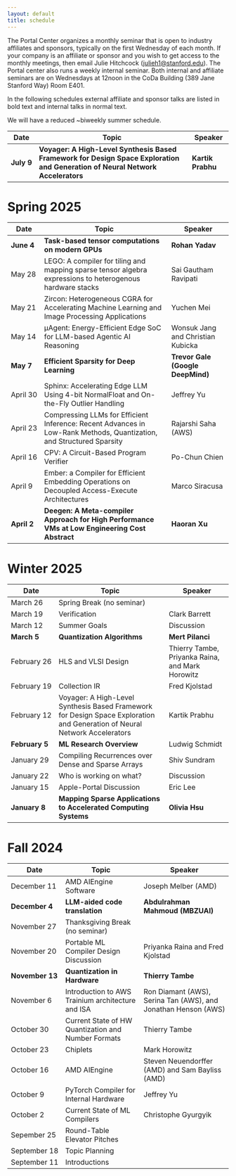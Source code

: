 ```yaml
---
layout: default
title: schedule
---
```


The Portal Center organizes a monthly seminar that is open to industry affiliates and sponsors, typically on the first Wednesday of each month. If your company is an affiliate or sponsor and you wish to get access to the monthly meetings, then email Julie Hitchcock (julieh1@stanford.edu). The Portal center also runs a weekly internal seminar. Both internal and affiliate seminars are on Wednesdays at 12noon in the CoDa Building (389 Jane Stanford Way) Room E401.

In the following schedules external affiliate and sponsor talks are listed in bold text and internal talks in normal text.

We will have a reduced ~biweekly summer schedule.

| Date | Topic | Speaker |
| ---- | ----- | ------- |
| **July&nbsp;9** | **Voyager: A High-Level Synthesis Based Framework for Design Space Exploration and Generation of Neural Network Accelerators** | **Kartik Prabhu** |

# Spring 2025

| Date | Topic | Speaker |
| ---- | ----- | ------- |
| **June&nbsp;4** | **Task-based tensor computations on modern GPUs** | **Rohan Yadav** |
| May&nbsp;28 | LEGO: A compiler for tiling and mapping sparse tensor algebra expressions to heterogenous hardware stacks | Sai Gautham Ravipati |
| May&nbsp;21 | Zircon: Heterogeneous CGRA for Accelerating Machine Learning and Image Processing Applications | Yuchen Mei |
| May&nbsp;14 | µAgent: Energy-Efficient Edge SoC for LLM-based Agentic AI Reasoning | Wonsuk Jang and Christian Kubicka |
| **May&nbsp;7** | **Efficient Sparsity for Deep Learning** | **Trevor Gale (Google DeepMind)** |
| April&nbsp;30 | Sphinx: Accelerating Edge LLM Using 4-bit NormalFloat and On-the-Fly Outlier Handling | Jeffrey Yu |
| April&nbsp;23 | Compressing LLMs for Efficient Inference: Recent Advances in Low-Rank Methods, Quantization, and Structured Sparsity | Rajarshi Saha (AWS) |
| April&nbsp;16 | CPV: A Circuit-Based Program Verifier | Po-Chun Chien |
| April 9 | Ember: a Compiler for Efficient Embedding Operations on Decoupled Access-Execute Architectures | Marco Siracusa |
| **April 2** | **Deegen: A Meta-compiler Approach for High Performance VMs at Low Engineering Cost Abstract** | **Haoran Xu** |


# Winter 2025

| Date | Topic | Speaker |
| ---- | ----- | ------- |
| March&nbsp;26 | Spring Break (no seminar) ||
| March&nbsp;19 | Verification | Clark Barrett |
| March&nbsp;12 | Summer Goals | Discussion |
| **March&nbsp;5** | **Quantization Algorithms** | **Mert Pilanci**|
| February&nbsp;26 | HLS and VLSI Design | Thierry Tambe, Priyanka Raina, and Mark Horowitz |
| February&nbsp;19 | Collection IR | Fred Kjolstad |
| February&nbsp;12 | Voyager: A High-Level Synthesis Based Framework for Design Space Exploration and Generation of Neural Network Accelerators | Kartik Prabhu |
| **February&nbsp;5** | **ML Research Overview** | Ludwig Schmidt |
| January&nbsp;29 | Compiling Recurrences over Dense and Sparse Arrays | Shiv Sundram |
| January&nbsp;22 | Who is working on what? | Discussion |
| January&nbsp;15 | Apple-Portal Discussion | Eric Lee |
| **January&nbsp;8** | **Mapping Sparse Applications to Accelerated Computing Systems** | **Olivia Hsu** |

# Fall 2024

| Date | Topic | Speaker |
| ---- | ----- | ------- |
| December&nbsp;11 | AMD AIEngine Software | Joseph Melber (AMD) |
| **December&nbsp;4** | **LLM-aided code translation** | **Abdulrahman Mahmoud (MBZUAI)** |
| November&nbsp;27 | Thanksgiving Break (no seminar) | |
| November&nbsp;20 | Portable ML Compiler Design Discussion | Priyanka Raina and Fred Kjolstad |  |
| **November&nbsp;13** | **Quantization in Hardware** | **Thierry Tambe** |
| November&nbsp;6 | Introduction to AWS Trainium architecture and ISA | Ron Diamant (AWS), Serina Tan (AWS), and Jonathan Henson (AWS) |
| October&nbsp;30 | Current State of HW Quantization and Number Formats | Thierry Tambe |
| October&nbsp;23 | Chiplets | Mark Horowitz |
| October&nbsp;16 | AMD AIEngine | Steven Neuendorffer (AMD) and Sam Bayliss (AMD) |
| October&nbsp;9 | PyTorch Compiler for Internal Hardware | Jeffrey Yu |
| October&nbsp;2 | Current State of ML Compilers | Christophe Gyurgyik |
| Sepember&nbsp;25 | Round-Table Elevator Pitches | |
| September&nbsp;18 | Topic Planning | |
| September&nbsp;11 | Introductions | |


